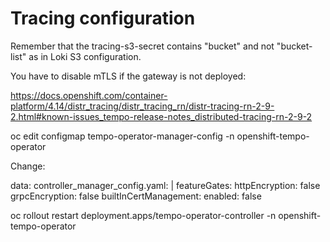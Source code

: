 # Tracing configuration

Remember that the tracing-s3-secret contains "bucket" and not "bucket-list" as in Loki S3 configuration.

You have to disable mTLS if the gateway is not deployed: 

https://docs.openshift.com/container-platform/4.14/distr_tracing/distr_tracing_rn/distr-tracing-rn-2-9-2.html#known-issues_tempo-release-notes_distributed-tracing-rn-2-9-2

oc edit configmap tempo-operator-manager-config -n openshift-tempo-operator

Change:

data:
  controller_manager_config.yaml: |
    featureGates:
      httpEncryption: false
      grpcEncryption: false
      builtInCertManagement:
        enabled: false

oc rollout restart deployment.apps/tempo-operator-controller -n openshift-tempo-operator
